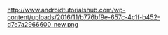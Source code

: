 http://www.androidtutorialshub.com/wp-content/uploads/2016/11/b776bf9e-657c-4c1f-b452-d7e7a2966600_new.png
